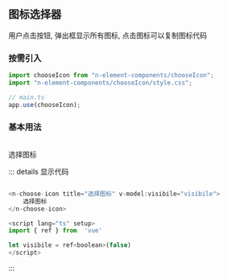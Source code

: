 ## 图标选择器

用户点击按钮, 弹出框显示所有图标, 点击图标可以复制图标代码

### 按需引入

```js
import chooseIcon from "n-element-components/chooseIcon";
import "n-element-components/chooseIcon/style.css";

// main.ts
app.use(chooseIcon);
```

### 基本用法

<br>
<!-- <div style="padding:1em;margin:1em;border:1px solid #eee"> -->
    <n-choose-icon title="选择图标" v-model:visible="visibile">选择图标</n-choose-icon>
<!-- </div> -->

<script setup>
import { ref } from  'vue'

let visibile = ref(false)
</script>

::: details 显示代码

```js

<n-choose-icon title="选择图标" v-model:visibile="visibile">
    选择图标
</n-choose-icon>

<script lang="ts" setup>
import { ref } from  'vue'

let visibile = ref<boolean>(false)
</script>
```

:::

